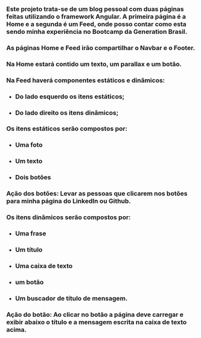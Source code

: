 ### Este projeto trata-se de um blog pessoal com duas páginas feitas utilizando o framework Angular. A primeira página é a Home e a segunda é um Feed, onde posso contar como esta sendo minha experiência no Bootcamp da Generation Brasil.

### As páginas Home e Feed irão compartilhar o Navbar e o Footer.

### Na Home estará contido um texto, um parallax e um botão.

### Na Feed haverá componentes estáticos e dinâmicos:

- ### Do lado esquerdo os itens estáticos;
- ### Do lado direito os itens dinâmicos;


### Os itens estáticos serão compostos por:

- ### Uma foto
- ### Um texto
- ### Dois botões

### Ação dos botões: Levar as pessoas que clicarem nos botões para minha página do LinkedIn ou Github.

### Os itens dinâmicos serão compostos por:

- ### Uma frase
- ### Um título
- ### Uma caixa de texto
- ### um botão
- ### Um buscador de título de mensagem.

### Ação do botão: Ao clicar no botão a página deve carregar e exibir abaixo o título e a mensagem escrita na caixa de texto acima.
